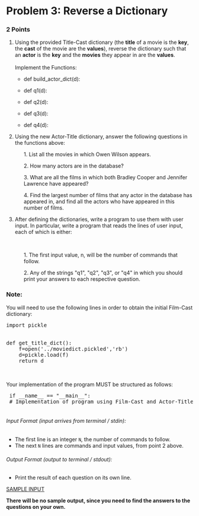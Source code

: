 <h1> Problem 3: Reverse a Dictionary </h1>
<h3> 2 Points </h3>

1. Using the provided Title-Cast dictionary (the **title** of a movie is the **key**, the **cast** of the movie are the **values**), 
reverse the dictionary such that an **actor** is the **key** and the **movies** they appear in are the **values**. <br /><br />
Implement the Functions: 
<ul>
<ul>
 <li>def build_actor_dict(d): </li> </ul> 
<ul>
 <li>def q1(d):</li> </ul> 
<ul>
 <li>def q2(d):</li> </ul> 
<ul>
 <li>def q3(d):</ul> </li>
 <ul>
 <li>def q4(d):</ul> </li>
</ul>

2. Using the new Actor-Title dictionary, answer the following questions in the functions above: <br />
<ul>
<ul>
 1. List all the movies in which Owen Wilson appears. </ul> 
<ul>
 2. How many actors are in the database? </ul> 
<ul>
 3. What are all the films in which both Bradley Cooper and Jennifer Lawrence have appeared? </ul> 
<ul>
 4. Find the largest number of films that any actor in the database has appeared in, and find all the actors who have appeared in this number of films.
</ul>
 </ul>

3. After defining the dictionaries, write a program to use them with user input. In particular, write a program that reads the lines of user input, each of which is either: 
<br />
<ul>
<ul>
 1. The first input value, n, will be the number of commands that follow. </ul> 
<ul>
 2. Any of the strings "q1", "q2", "q3", or "q4" in which you should print your answers to each respective question. </ul> 
 </ul> 
 
 
<h3> Note: </h3>
You will need to use the following lines in order to obtain the initial Film-Cast dictionary: 
 <br />
<pre class="brush: python">
import pickle
 <br />
def get_title_dict():
    f=open('../moviedict.pickled','rb')
    d=pickle.load(f)
    return d
 </pre> 
  <br />
Your implementation of the program MUST be structured as follows: 
 <br /> 
 <pre class="brush: python">
 if __name__ == "__main__":
 # Implementation of program using Film-Cast and Actor-Title dictionaries.
 </pre> 
 
###### Input Format (input arrives from terminal / stdin):

- The first line is an integer <code>N</code>, the number of commands to follow. 
- The next <code>N</code> lines are commands and input values, from point 2 above.

###### Output Format (output to terminal / stdout):

- Print the result of each question on its own line. 

[SAMPLE INPUT](input.txt)

**There will be no sample output, since you need to find the answers to the questions on your own.**
